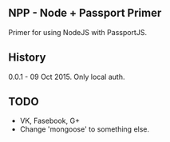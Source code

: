 ## NPP - Node + Passport Primer ##

Primer for using NodeJS with PassportJS.

History
-------
0.0.1 - 09 Oct 2015. Only local auth.

TODO
-------

 - VK, Fasebook, G+
 - Change 'mongoose' to something else.